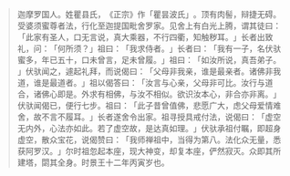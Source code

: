> 迦摩罗国人。姓瞿县氏，​《正宗》作「瞿昙波氏」​。顶有肉髻，辩捷无碍。受婆须蜜尊者法，行化至迦提国毗舍罗家。见舍上有白光上腾，谓其徒曰：​「此家有圣人，口无言说，真大乘器，不行四衢，知触秽耳。​」长者出致礼，问：​「何所须？​」祖曰：​「我求侍者。​」长者曰：​「我有一子，名伏驮蜜多，年已五十，口未曾言，足未曾履。​」祖曰：​「如汝所说，真吾弟子。​」伏驮闻之，遽起礼拜，而说偈曰：​「父母非我亲，谁是最亲者。诸佛非我道，谁是最道者。​」祖以偈答曰：​「汝言与心亲，父母非可比。汝行与道合，诸佛心即是。外求有相佛，与汝不相似。欲识汝本心，非合亦非离。​」伏驮闻偈已，便行七步。祖曰：​「此子昔曾值佛，悲愿广大，虑父母爱情难舍，故不言不履耳。​」长者遂舍令出家。祖寻授具戒付法，说偈曰：​「虚空无内外，心法亦如此。若了虚空故，是达真如理。​」伏驮承祖付瞩，即超身虚空，散众宝花，说偈赞曰：​「我师禅祖中，当得为第八。法化众无量，悉获阿罗汉。​」尔时祖忽起本座，现大神变，却复本座，俨然寂灭。众即其所建塔，閟其全身。时景王十二年丙寅岁也。



